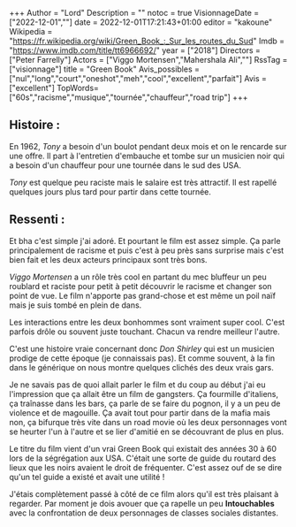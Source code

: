 +++
Author = "Lord"
Description = ""
notoc = true
VisionnageDate = ["2022-12-01",""]
date = 2022-12-01T17:21:43+01:00
editor = "kakoune"
Wikipedia = "https://fr.wikipedia.org/wiki/Green_Book_:_Sur_les_routes_du_Sud"
Imdb = "https://www.imdb.com/title/tt6966692/"
year = ["2018"]
Directors = ["Peter Farrelly"]
Actors = ["Viggo Mortensen","Mahershala Ali",""]
RssTag = ["visionnage"]
title = "Green Book"
Avis_possibles = ["nul","long","court","oneshot","meh","cool","excellent","parfait"]
Avis = ["excellent"]
TopWords=["60s","racisme","musique","tournée","chauffeur","road trip"]
+++
## Histoire :
En 1962, *Tony* a besoin d'un boulot pendant deux mois et on le rencarde sur une offre.
Il part à l'entretien d'embauche et tombe sur un musicien noir qui a besoin d'un chauffeur pour une tournée dans le sud des USA.

*Tony* est quelque peu raciste mais le salaire est très attractif.
Il est rapellé quelques jours plus tard pour partir dans cette tournée.

## Ressenti :
Et bha c'est simple j'ai adoré.
Et pourtant le film est assez simple.
Ça parle principalement de racisme et puis c'est à peu près sans surprise mais c'est bien fait et les deux acteurs principaux sont très bons.

*Viggo Mortensen* a un rôle très cool en partant du mec bluffeur un peu roublard et raciste pour petit à petit découvrir le racisme et changer son point de vue.
Le film n'apporte pas grand-chose et est même un poil naïf mais je suis tombé en plein de dans.

Les interactions entre les deux bonhommes sont vraiment super cool.
C'est parfois drôle ou souvent juste touchant.
Chacun va rendre meilleur l'autre.

C'est une histoire vraie concernant donc *Don Shirley* qui est un musicien prodige de cette époque (je connaissais pas).
Et comme souvent, à la fin dans le générique on nous montre quelques clichés des deux vrais gars.

Je ne savais pas de quoi allait parler le film et du coup au début j'ai eu l'impression que ça allait être un film de gangsters.
Ça fourmille d'italiens, ça traînasse dans les bars, ça parle de se faire du pognon, il y a un peu de violence et de magouille.
Ça avait tout pour partir dans de la mafia mais non, ça bifurque très vite dans un road movie où les deux personnages vont se heurter l'un à l'autre et se lier d'amitié en se découvrant de plus en plus.

Le titre du film vient d'un vrai Green Book qui existait des années 30 à 60 lors de la ségrégation aux USA.
C'était une sorte de guide du routard des lieux que les noirs avaient le droit de fréquenter.
C'est assez ouf de se dire qu'un tel guide a existé et avait une utilité !

J'étais complètement passé à côté de ce film alors qu'il est très plaisant à regarder.
Par moment je dois avouer que ça rapelle un peu **Intouchables** avec la confrontation de deux personnages de classes sociales distantes.
